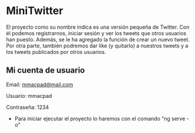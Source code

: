 # MiniTwitter
El proyecto como su nombre indica es una versión pequeña de Twitter. Con él podemos registrarnos, iniciar sesión y ver los tweets que otros usuarios han puesto. Además, se le ha agregado la función de crear un nuevo tweet. Por otra parte, también podremos dar like (y quitarlo) a nuestros tweets y a los tweets publicados por otros usuarios.


## Mi cuenta de usuario
Email: mmacpad@mail.com

Usuario: mmacpad

Contraseña: 1234


- Para iniciar ejecutar el proyecto lo haremos con el comando "ng serve -o"
